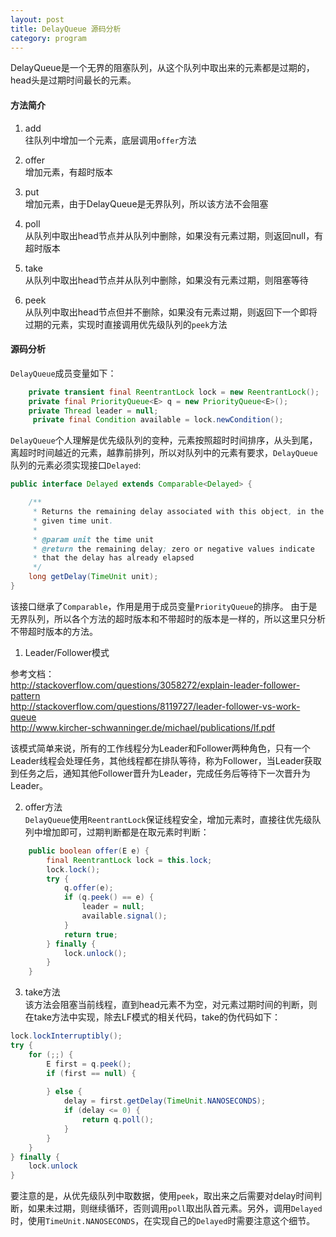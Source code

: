 ```yaml
---
layout: post
title: DelayQueue 源码分析
category: program
---
```


DelayQueue是一个无界的阻塞队列，从这个队列中取出来的元素都是过期的，head头是过期时间最长的元素。
 
#### 方法简介
1. add  
往队列中增加一个元素，底层调用`offer`方法
 
2. offer  
增加元素，有超时版本

3. put  
增加元素，由于DelayQueue是无界队列，所以该方法不会阻塞

4. poll  
从队列中取出head节点并从队列中删除，如果没有元素过期，则返回null，有超时版本

5. take  
从队列中取出head节点并从队列中删除，如果没有元素过期，则阻塞等待

6. peek  
从队列中取出head节点但并不删除，如果没有元素过期，则返回下一个即将过期的元素，实现时直接调用优先级队列的`peek`方法

#### 源码分析
`DelayQueue`成员变量如下：

```java  
    private transient final ReentrantLock lock = new ReentrantLock();
    private final PriorityQueue<E> q = new PriorityQueue<E>();
    private Thread leader = null;
	 private final Condition available = lock.newCondition();

```  
`DelayQueue`个人理解是优先级队列的变种，元素按照超时时间排序，从头到尾，离超时时间越近的元素，越靠前排列，所以对队列中的元素有要求，`DelayQueue`队列的元素必须实现接口`Delayed`:

```java
public interface Delayed extends Comparable<Delayed> {

    /**
     * Returns the remaining delay associated with this object, in the
     * given time unit.
     *
     * @param unit the time unit
     * @return the remaining delay; zero or negative values indicate
     * that the delay has already elapsed
     */
    long getDelay(TimeUnit unit);
}
```

该接口继承了`Comparable`，作用是用于成员变量`PriorityQueue`的排序。
由于是无界队列，所以各个方法的超时版本和不带超时的版本是一样的，所以这里只分析不带超时版本的方法。

1. Leader/Follower模式

参考文档：  
http://stackoverflow.com/questions/3058272/explain-leader-follower-pattern  
http://stackoverflow.com/questions/8119727/leader-follower-vs-work-queue  
http://www.kircher-schwanninger.de/michael/publications/lf.pdf

该模式简单来说，所有的工作线程分为Leader和Follower两种角色，只有一个Leader线程会处理任务，其他线程都在排队等待，称为Follower，当Leader获取到任务之后，通知其他Follower晋升为Leader，完成任务后等待下一次晋升为Leader。

2. offer方法  
`DelayQueue`使用`ReentrantLock`保证线程安全，增加元素时，直接往优先级队列中增加即可，过期判断都是在取元素时判断：

```java
    public boolean offer(E e) {
        final ReentrantLock lock = this.lock;
        lock.lock();
        try {
            q.offer(e);
            if (q.peek() == e) {
                leader = null;
                available.signal();
            }
            return true;
        } finally {
            lock.unlock();
        }
    }
```

3. take方法  
该方法会阻塞当前线程，直到head元素不为空，对元素过期时间的判断，则在take方法中实现，除去LF模式的相关代码，take的伪代码如下：

```java
lock.lockInterruptibly();
try {
	for (;;) {
		E first = q.peek();
		if (first == null) {
		
		} else {
			delay = first.getDelay(TimeUnit.NANOSECONDS);
			if (delay <= 0) {
				return q.poll();
			}
		}
	}
} finally {
	lock.unlock
}
```

要注意的是，从优先级队列中取数据，使用`peek`，取出来之后需要对delay时间判断，如果未过期，则继续循环，否则调用`poll`取出队首元素。另外，调用`Delayed`时，使用`TimeUnit.NANOSECONDS`，在实现自己的`Delayed`时需要注意这个细节。




